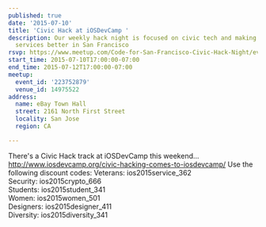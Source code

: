```yaml
---
published: true
date: '2015-07-10'
title: 'Civic Hack at iOSDevCamp '
description: Our weekly hack night is focused on civic tech and making government
  services better in San Francisco
rsvp: https://www.meetup.com/Code-for-San-Francisco-Civic-Hack-Night/events/223752879/
start_time: 2015-07-10T17:00:00-07:00
end_time: 2015-07-12T17:00:00-07:00
meetup:
  event_id: '223752879'
  venue_id: 14975522
address:
  name: eBay Town Hall
  street: 2161 North First Street
  locality: San Jose
  region: CA

---
```

<!-- imported via scripts/generate-events-from-meetup -->
<p>There's a Civic Hack track at iOSDevCamp this weekend... <a href="http://www.iosdevcamp.org/civic-hacking-comes-to-iosdevcamp/" class="linkified">http://www.iosdevcamp.org/civic-hacking-comes-to-iosdevcamp/</a> Use the following discount codes: Veterans: ios2015service_362<br/>Security: ios2015crypto_666<br/>Students: ios2015student_341<br/>Women: ios2015women_501<br/>Designers: ios2015designer_411<br/>Diversity: ios2015diversity_341</p> 

